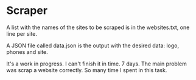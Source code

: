 # Scraper

A list with the names of the sites to be scraped is in the websites.txt, one line per site.

A JSON file called data.json is the output with the desired data: logo, phones and site.

It's a work in progress. I can't finish it in time. 7 days. The main problem was scrap a website correctly. So many time I spent in this task. 
